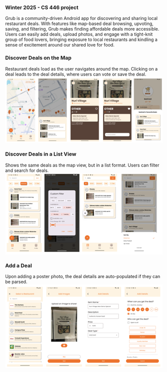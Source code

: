 ### Winter 2025 - CS 446 project

Grub is a community-driven Android app for discovering and sharing local restaurant deals. With features like map-based deal browsing, upvoting, saving, and filtering, Grub makes finding affordable deals more accessible. Users can easily add deals, upload photos, and engage with a tight-knit group of food lovers, bringing exposure to local restaurants and kindling a sense of excitement around our shared love for food.

### Discover Deals on the Map
Restaurant deals load as the user navigates around the map. Clicking on a deal leads to the deal details, where users can vote or save the deal.
![Map View](screenshots/discoverdeals.png)

### Discover Deals in a List View
Shows the same deals as the map view, but in a list format. Users can filter and search for deals.
![Filter and Search List](screenshots/filterandsearch.png)

### Add a Deal
Upon adding a poster photo, the deal details are auto-populated if they can be parsed.
![Add a Deal](screenshots/adddeal.png)
